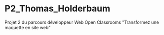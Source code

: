 # P2_Thomas_Holderbaum
Projet 2 du parcours développeur Web Open Classrooms "Transformez une maquette en site web"
